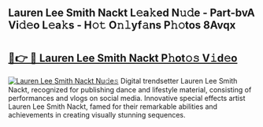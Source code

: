 ## Lauren Lee Smith Nackt L𝚎a𝚔ed N𝚞𝚍e - Part-bvA Vi𝚍𝚎o L𝚎a𝚔s - H𝚘𝚝 O𝚗𝚕yf𝚊ns P𝚑𝚘tos 8Avqx

# <h2><a href="http://kf7t52d.oniu.top/?m=Lauren+Lee+Smith+Nackt">🔗👉 🔴 Lauren Lee Smith Nackt P𝚑ot𝚘𝚜 V𝚒d𝚎o</a></h2>

[![Lauren Lee Smith Nackt Nu𝚍e𝚜](https://i.imgur.com/0qMVB7G.gif)](http://kf7t52d.oniu.top/?m=Lauren+Lee+Smith+Nackt)
Digital trendsetter Lauren Lee Smith Nackt, recognized for publishing dance and lifestyle material, consisting of performances and vlogs on social media. Innovative special effects artist Lauren Lee Smith Nackt, famed for their remarkable abilities and achievements in creating visually stunning sequences.  
